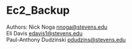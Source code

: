 Ec2_Backup
==========
Authors:
Nick Noga		<nnoga@stevens.edu>  
Eli Davis		<edavis1@stevens.edu>  
Paul-Anthony Dudzinski	<pdudzins@stevens.edu>  



